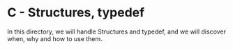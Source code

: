 # C - Structures, typedef

In this directory, we will handle Structures and typedef, and we will discover when, why and how to use them.
